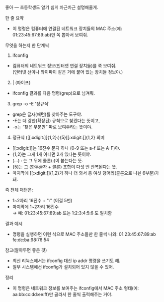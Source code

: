 좋아 — 초등학생도 알기 쉽게 차근차근 설명해줄게.

한 줄 요약  
- 이 명령은 컴퓨터에 연결된 네트워크 장치들의 MAC 주소(예: 01:23:45:67:89:ab)만 쏙 뽑아서 보여줘.

무엇을 하는지 한 단계씩

1) ifconfig  
- 컴퓨터의 네트워크 정보(인터넷 연결 장치들)를 쭉 보여줘.  
  (인터넷 선이나 와이파이 같은 거에 붙어 있는 장치들 정보야.)

2) | (파이프)  
- ifconfig 결과를 다음 명령(grep)으로 넘겨줘.

3) grep -o -E '정규식'  
- grep은 글자(패턴)를 찾아주는 도구야.  
- -E는 더 강한(확장된) 규칙으로 찾겠다는 뜻이고,  
- -o는 “찾은 부분만” 따로 보여주라는 뜻이야.

4) 정규식 ([[:xdigit:]]{1,2}:){5}[[:xdigit:]]{1,2} 의미  
- [[:xdigit:]]는 16진수 문자 하나 (0-9 또는 a-f 또는 A-F)야.  
- {1,2}는 그게 1개 아니면 2개 있다는 뜻이야.  
- (...) : 는 그 뒤에 콜론(:)이 붙는다는 뜻.  
- {5}는 그 (한두글자 + 콜론) 조합이 다섯 번 반복된다는 뜻.  
- 마지막에 [[:xdigit:]]{1,2}가 하나 더 와서 총 여섯 덩어리(콜론으로 나뉜 6부분)가 돼.  

즉 전체 패턴은:  
- 1~2자리 16진수 + ":"  (이걸 5번)  
- 마지막에 1~2자리 16진수  
→ 예: 01:23:45:67:89:ab 또는 1:2:3:4:5:6 도 일치함

결과 예시  
- 명령을 실행하면 이런 식으로 MAC 주소들만 한 줄씩 나와:
  01:23:45:67:89:ab
  fe:dc:ba:98:76:54

참고(알아두면 좋은 것)  
- 최신 리눅스에서는 ifconfig 대신 ip addr 명령을 쓰기도 해.  
- 일부 시스템에선 ifconfig가 설치되어 있지 않을 수 있어.

정리  
- 이 명령은 네트워크 정보를 보여주는 ifconfig에서 MAC 주소 형태(예: aa:bb:cc:dd:ee:ff)만 골라서 한 줄씩 출력해주는 거야.
